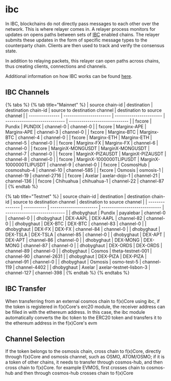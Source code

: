 # ibc

In IBC, blockchains do not directly pass messages to each other over the network. This is where relayer comes in. A relayer process monitors for updates on opens paths between sets of [IBC](https://ibcprotocol.org/) enabled chains. The relayer submits these updates in the form of specific message types to the counterparty chain. Clients are then used to track and verify the consensus state.

In addition to relaying packets, this relayer can open paths across chains, thus creating clients, connections and channels.

Additional information on how IBC works can be found [here](https://ibc.cosmos.network/).

## IBC Channels

{% tabs %}
{% tab title="Mainnet" %}
| source chain-id | destination             | destination chain-id    | source to destination channel | destination to source channel |
| --------------- | ----------------------- | ----------------------- | ----------------------------- | ----------------------------- |
| fxcore          | Pundix                  | PUNDIX                  | channel-0                     | channel-0                     |
| fxcore          | Marginx-APE             | Marginx-APE             | channel-3                     | channel-0                     |
| fxcore          | Marginx-BTC             | Marginx-BTC             | channel-4                     | channel-0                     |
| fxcore          | Marginx-ETH             | Marginx-ETH             | channel-5                     | channel-0                     |
| fxcore          | Marginx-FX              | Marginx-FX              | channel-6                     | channel-0                     |
| fxcore          | MarginX-MONGUSDT        | MarginX-MONGUSDT        | channel-7                     | channel-0                     |
| fxcore          | MarginX-PIZAUSDT        | MarginX-PIZAUSDT        | channel-8                     | channel-0                     |
| fxcore          | MarginX-1000000TLIPUSDT | MarginX-1000000TLIPUSDT | channel-9                     | channel-0                     |
| fxcore          | CosmosHub               | cosmoshub-4             | channel-10                    | channel-585                   |
| fxcore          | Osmosis                 | osmosis-1               | channel-19                    | channel-2716                  |
| fxcore          | Axelar                  | axelar-dojo-1           | channel-21                    | channel-136                   |
| fxcore          | Chihuahua               | chihuahua-1             | channel-22                    | channel-87                    |
{% endtab %}

{% tab title="Testnet" %}
| source chain-id | destination | destination chain-id    | source to destination channel | destination to source channel |
| --------------- | ----------- | ----------------------- | ----------------------------- | ----------------------------- |
| dhobyghaut      | Pundix      | payalebar               | channel-0                     | channel-0                     |
| dhobyghaut      | DEX-AAPL    | DEX-AAPL                | channel-82                    | channel-0                     |
| dhobyghaut      | DEX-BTC     | DEX-BTC                 | channel-83                    | channel-0                     |
| dhobyghaut      | DEX-FX      | DEX-FX                  | channel-84                    | channel-0                     |
| dhobyghaut      | DEX-TSLA    | DEX-TSLA                | channel-85                    | channel-0                     |
| dhobyghaut      | DEX-APT     | DEX-APT                 | channel-86                    | channel-0                     |
| dhobyghaut      | DEX-MONG    | DEX-MONG                | channel-87                    | channel-0                     |
| dhobyghaut      | DEX-ORDS    | DEX-ORDS                | channel-89                    | channel-0                     |
| dhobyghaut      | Cosmos      | theta-testnet-001       | channel-90                    | channel-2631                  |
| dhobyghaut      | DEX-PIZA    | DEX-PIZA                | channel-91                    | channel-0                     |
| dhobyghaut      | Osmosis     | osmo-test-5             | channel-119                   | channel-4402                  |
| dhobyghaut      | Axelar      | axelar-testnet-lisbon-3 | channel-127                   | channel-398                   |
{% endtab %}
{% endtabs %}

## IBC Transfer

When transferring from an external cosmos chain to f(x)Core using ibc, if the token is registered in f(x)Core's erc20 module, the receiver address can be filled in with the ethereum address. In this case, the ibc module automatically converts the ibc token to the ERC20 token and transfers it to the ethereum address in the f(x)Core's evm

## Channel Selection

If the token belongs to the osmosis chain, cross chain to f(x)Core, directly through f(x)Core and osmosis channel, such as OSMO, ATOM/OSMO; if it is a token of other chains, it needs to transfer through cosmos-hub, and then cross chain to f(x)Core. for example EVMOS, first crosses chain to cosmos-hub and then through cosmos-hub crosses chain to f(x)Core
